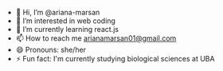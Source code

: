 - 👋 Hi, I’m @ariana-marsan
- 👀 I’m interested in web coding
- 🌱 I’m currently learning react.js
- 📫 How to reach me arianamarsan01@gmail.com
- 😄 Pronouns: she/her
- ⚡ Fun fact: I'm currently studying biological sciences at UBA

<!---
ariana-marsan/ariana-marsan is a ✨ special ✨ repository because its `README.md` (this file) appears on your GitHub profile.
You can click the Preview link to take a look at your changes.
--->
